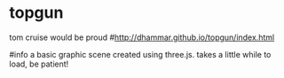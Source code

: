 # topgun
tom cruise would be proud
#http://dhammar.github.io/topgun/index.html

#info
a basic graphic scene created using three.js.
takes a little while to load, be patient!
